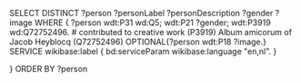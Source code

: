 

SELECT DISTINCT ?person ?personLabel ?personDescription ?gender ?image WHERE { 
  ?person wdt:P31 wd:Q5;
          wdt:P21 ?gender;
          wdt:P3919 wd:Q72752496. # contributed to creative work (P3919) Album amicorum of Jacob Heyblocq (Q72752496)
  OPTIONAL{?person wdt:P18 ?image.}
  SERVICE wikibase:label { bd:serviceParam wikibase:language "en,nl". }
   
} 
ORDER BY ?person

